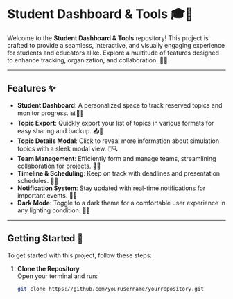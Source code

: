 # Student Dashboard & Tools 🎓🚀

Welcome to the **Student Dashboard & Tools** repository! This project is crafted to provide a seamless, interactive, and visually engaging experience for students and educators alike. Explore a multitude of features designed to enhance tracking, organization, and collaboration. 🎉💡

---

## Features ✨

- **Student Dashboard**: A personalized space to track reserved topics and monitor progress. 📊👨‍🎓
- **Topic Export**: Quickly export your list of topics in various formats for easy sharing and backup. 📤📝
- **Topic Details Modal**: Click to reveal more information about simulation topics with a sleek modal view. 🖱️🔍
- **Team Management**: Efficiently form and manage teams, streamlining collaboration for projects. 🤝👥
- **Timeline & Scheduling**: Keep on track with deadlines and presentation schedules. 📆⏰
- **Notification System**: Stay updated with real-time notifications for important events. 🔔📢
- **Dark Mode**: Toggle to a dark theme for a comfortable user experience in any lighting condition. 🌙💡

---

## Getting Started 🚀

To get started with this project, follow these steps:

1. **Clone the Repository**  
   Open your terminal and run:

   ```bash
   git clone https://github.com/yourusername/yourrepository.git
